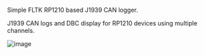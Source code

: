 Simple FLTK RP1210 based J1939 CAN logger.

J1939 CAN logs and DBC display for RP1210 devices using multiple channels.

![image](https://user-images.githubusercontent.com/1972001/219876428-ad0bf8d0-f0bd-449b-bddb-5c3f60475918.png)
